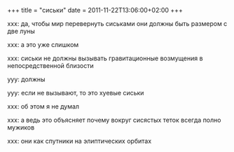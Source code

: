 +++
title = "сиськи"
date = 2011-11-22T13:06:00+02:00
+++

xxx: да, чтобы мир перевернуть сиськами они должны быть размером с две луны

xxx: а это уже слишком

xxx: сиськи не должны вызывать гравитационные возмущения в непосредственной близости

yyy: должны

yyy: если не вызывают, то это хуевые сиськи

xxx: об этом я не думал

xxx: а ведь это объясняет почему вокруг сисястых теток всегда полно мужиков

xxx: они как спутники на элиптических орбитах


